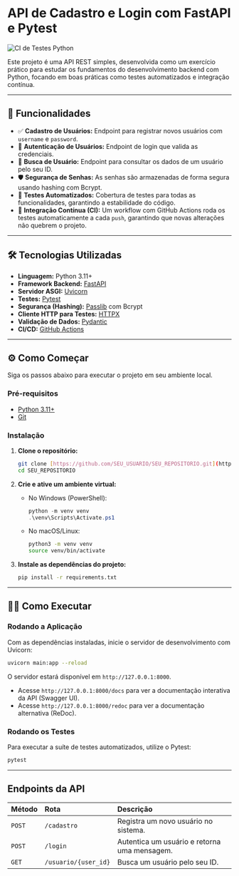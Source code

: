 # API de Cadastro e Login com FastAPI e Pytest

![CI de Testes Python](https://github.com/Rychardsson/api-cadastro-pytest/actions/workflows/ci.yml/badge.svg)

Este projeto é uma API REST simples, desenvolvida como um exercício prático para estudar os fundamentos do desenvolvimento backend com Python, focando em boas práticas como testes automatizados e integração contínua.

---

## 🚀 Funcionalidades

- ✅ **Cadastro de Usuários:** Endpoint para registrar novos usuários com `username` e `password`.
- 🔐 **Autenticação de Usuários:** Endpoint de login que valida as credenciais.
- 👤 **Busca de Usuário:** Endpoint para consultar os dados de um usuário pelo seu ID.
- 🛡️ **Segurança de Senhas:** As senhas são armazenadas de forma segura usando hashing com Bcrypt.
- 🧪 **Testes Automatizados:** Cobertura de testes para todas as funcionalidades, garantindo a estabilidade do código.
- 🤖 **Integração Contínua (CI):** Um workflow com GitHub Actions roda os testes automaticamente a cada `push`, garantindo que novas alterações não quebrem o projeto.

---

## 🛠️ Tecnologias Utilizadas

- **Linguagem:** Python 3.11+
- **Framework Backend:** [FastAPI](https://fastapi.tiangolo.com/)
- **Servidor ASGI:** [Uvicorn](https://www.uvicorn.org/)
- **Testes:** [Pytest](https://docs.pytest.org/)
- **Segurança (Hashing):** [Passlib](https://passlib.readthedocs.io/en/stable/) com Bcrypt
- **Cliente HTTP para Testes:** [HTTPX](https://www.python-httpx.org/)
- **Validação de Dados:** [Pydantic](https://docs.pydantic.dev/)
- **CI/CD:** [GitHub Actions](https://github.com/features/actions)

---

## ⚙️ Como Começar

Siga os passos abaixo para executar o projeto em seu ambiente local.

### Pré-requisitos

- [Python 3.11+](https://www.python.org/downloads/)
- [Git](https://git-scm.com/downloads)

### Instalação

1.  **Clone o repositório:**

    ```bash
    git clone [https://github.com/SEU_USUARIO/SEU_REPOSITORIO.git](https://github.com/Rychardsson/api-cadastro-pytest.git)
    cd SEU_REPOSITORIO
    ```

2.  **Crie e ative um ambiente virtual:**

    - No Windows (PowerShell):

      ```powershell
      python -m venv venv
      .\venv\Scripts\Activate.ps1
      ```

    - No macOS/Linux:
      ```bash
      python3 -m venv venv
      source venv/bin/activate
      ```

3.  **Instale as dependências do projeto:**
    ```bash
    pip install -r requirements.txt
    ```

---

## 🏃‍♀️ Como Executar

### Rodando a Aplicação

Com as dependências instaladas, inicie o servidor de desenvolvimento com Uvicorn:

```bash
uvicorn main:app --reload
```

O servidor estará disponível em `http://127.0.0.1:8000`.

- Acesse `http://127.0.0.1:8000/docs` para ver a documentação interativa da API (Swagger UI).
- Acesse `http://127.0.0.1:8000/redoc` para ver a documentação alternativa (ReDoc).

### Rodando os Testes

Para executar a suíte de testes automatizados, utilize o Pytest:

```bash
pytest
```

---

## Endpoints da API

| Método | Rota                 | Descrição                                    |
| :----- | :------------------- | :------------------------------------------- |
| `POST` | `/cadastro`          | Registra um novo usuário no sistema.         |
| `POST` | `/login`             | Autentica um usuário e retorna uma mensagem. |
| `GET`  | `/usuario/{user_id}` | Busca um usuário pelo seu ID.                |
